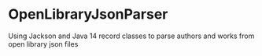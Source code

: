 # OpenLibraryJsonParser
Using Jackson and Java 14 record classes to parse authors and works from open library json files

